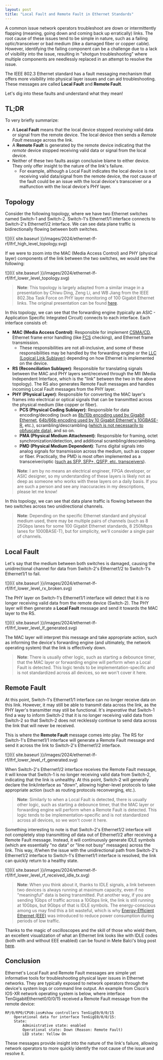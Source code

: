 ```yaml
---
layout: post
title: "Local Fault and Remote Fault in Ethernet Standards"
---
```


A common issue network operators troubleshoot are down or intermittently flapping (meaning, going down and coming back up erratically) links. The root cause of these issues tend to be simple in nature, such as a failing optic/transceiver or bad medium (like a damaged fiber or copper cable). However, identifying the failing component can be a challenge due to a lack of visibility into the issue, resulting in "shotgun troubleshooting" where multiple components are needlessly replaced in an attempt to resolve the issue.

The IEEE 802.3 Ethernet standard has a fault messaging mechanism that offers more visibility into physical layer issues and can aid troubleshooting. These messages are called **Local Fault** and **Remote Fault**.

Let's dig into these faults and understand what they mean!

## TL;DR

To very briefly summarize:

* A **Local Fault** means that the local device stopped *receiving* valid data or signal from the remote device. The local device then sends a *Remote Fault* message across the link.
* A **Remote Fault** is generated by the remote device indicating that the *remote* device stopped receiving valid data or signal from the local device.
* Neither of these two faults assign conclusive blame to either device. They only offer insight to the nature of the link's failure.
    * For example, although a Local Fault indicates the local device is not receiving valid data/signal from the remote device, the root cause of the fault could be an issue with the local device's transceiver or a malfunction with the local device's PHY layer.

## Topology

Consider the following topology, where we have two Ethernet switches named Switch-1 and Switch-2. Switch-1's Ethernet1/1 interface connects to Switch-2's Ethernet1/2 interface. We can see data plane traffic is bidirectionally flowing between both switches.

![]({{ site.baseurl }}/images/2024/ethernet-lf-rf/lfrf_high_level_topology.svg)

If we were to zoom into the MAC (Media Access Control) and PHY (physical layer) components of the link between the two switches, we would see the following:

![]({{ site.baseurl }}/images/2024/ethernet-lf-rf/lfrf_lower_level_topology.svg)

> **Note**: This topology is largely adapted from a similar image in a presentation by Chiwu Ding, Zeng Li, and WB Jiang from the IEEE 802.3ba Task Force on PHY layer monitoring of 100 Gigabit Ethernet links. The original presentation can be found [here](https://www.ieee802.org/3/ba/public/mar08/jiang_01_0308.pdf).

In this topology, we can see that the forwarding engine (typically an ASIC - Application Specific Integrated Circuit) connects to each interface. Each interface consists of:

* **MAC (Media Access Control)**: Responsible for implement [CSMA/CD](https://en.wikipedia.org/wiki/Carrier-sense_multiple_access_with_collision_detection), Ethernet frame error handling (like [FCS](https://en.wikipedia.org/wiki/Frame_check_sequence) checking), and Ethernet frame transmission.
    * These responsibilities are not all-inclusive, and some of these responsibilities may be handled by the forwarding engine or the [LLC (Logical Link Sublayer)](https://en.wikipedia.org/wiki/Logical_link_control) depending on how Ethernet is implemented on the device.
* **RS (Reconciliation Sublayer)**: Responsible for translating signals between the MAC and PHY layers sent/received through the MII (Media Independent Interface, which is the "link" between the two in the above topology). The RS also generates Remote Fault messages and handles incoming Local Fault messages from the PHY layer.
* **PHY (Physical Layer)**: Responsible for converting the MAC layer's frames into electrical or optical signals that can be transmitted across the physical medium (like copper or fiber).
    * **PCS (Physical Coding Sublayer)**: Responsible for data encoding/decoding (such as [8b/10b encoding used by Gigabit Ethernet](https://en.wikipedia.org/wiki/8b/10b_encoding), [64b/66b encoding used by 10 Gigabit Ethernet's 10GBASE-R](https://en.wikipedia.org/wiki/64b/66b_encoding), etc.), scrambling/descrambling ([which is not necessarily to obfuscate data](https://www.iol.unh.edu/sites/default/files/knowledgebase/ge/pcs.pdf)), and so on.
    * **PMA (Physical Medium Attachment)**: Responsible for framing, octet synchronization/detection, and additional scrambling/descrambling.
    * **PMD (Physical Medium Dependent)**: Turns digital signals into analog signals for transmission across the medium, such as copper or fiber. Practically, the PMD is most often implemented as a transceiver/optic ([such as SFP, SFP+, QSFP, etc. transceivers](https://en.wikipedia.org/wiki/Small_Form-factor_Pluggable)).

> **Note**: I am by no means an electrical engineer, FPGA developer, or ASIC designer, so my understanding of these layers is likely not as deep as someone who works with these layers on a daily basis. If you are such a person and see any inaccuracies in my descriptions, please let me know!

In this topology, we can see that data plane traffic is flowing between the two switches across two unidirectional channels.

> **Note**: Depending on the specific Ethernet standard and physical medium used, there may be multiple pairs of channels (such as 8 25Gbps lanes for some 100 Gigabit Ethernet standards, 8 250Mbps lanes for 1000BASE-T), but for simplicity, we'll consider a single pair of channels.

## Local Fault

Let's say that the medium between both switches is damaged, causing the unidirectional channel for data from Switch-2's Ethernet1/2 to Switch-1's Ethernet1/1 to fail.

![]({{ site.baseurl }}/images/2024/ethernet-lf-rf/lfrf_lower_level_rx_broken.svg)

The PHY layer on Switch-1's Ethernet1/1 interface will detect that it is no longer receiving valid data from the remote device (Switch-2). The PHY layer will then generate a **Local Fault** message and send it towards the MAC layer to the RS.

![]({{ site.baseurl }}/images/2024/ethernet-lf-rf/lfrf_lower_level_lf_generated.svg)

The MAC layer will interpret this message and take appropriate action, such as informing the device's forwarding engine (and ultimately, the network operating system) that the link is effectively down.

> **Note**: There is usually other logic, such as starting a debounce timer, that the MAC layer or forwarding engine will perform when a Local Fault is detected. This logic tends to be implementation-specific and is not standardized across all devices, so we won't cover it here.

## Remote Fault

At this point, Switch-1's Ethernet1/1 interface can no longer receive data on this link. However, it may still be able to transmit data across the link, as the PHY layer's transmitter may still be functional. It's *imperative* that Switch-1 find a way to inform Switch-2 that it is no longer receiving valid data from Switch-2 so that Switch-2 does not recklessly continue to send data across the link that will never be received.

This is where the **Remote Fault** message comes into play. The RS for Switch-1's Ethernet1/1 interface will generate a Remote Fault message and send it across the link to Switch-2's Ethernet1/2 interface.

![]({{ site.baseurl }}/images/2024/ethernet-lf-rf/lfrf_lower_level_rf_generated.svg)

When Switch-2's Ethernet1/2 interface receives the Remote Fault message, it will know that Switch-1 is no longer receiving valid data from Switch-2, indicating that the link is unhealthy. At this point, Switch-2 will generally declare the link/interface as "down", allowing higher-level protocols to take appropriate action (such as routing protocols reconverging, etc.).

> **Note**: Similarly to when a Local Fault is detected, there is usually other logic, such as starting a debounce timer, that the MAC layer or forwarding engine will perform when a Remote Fault is detected. This logic tends to be implementation-specific and is not standardized across all devices, so we won't cover it here.

Something interesting to note is that Switch-2's Ethernet1/2 interface will not completely stop transmitting *all* data out of Ethernet1/2 after receiving a Remote Fault message. Instead, it will continuously generate IDLE symbols (which are essentially "no data" or "line not busy" messages) across the link. This way, if/when the issue with the unidirectional path from Switch-2's Ethernet1/2 interface to Switch-1's Ethernet1/1 interface is resolved, the link can quickly return to a healthy state.

![]({{ site.baseurl }}/images/2024/ethernet-lf-rf/lfrf_lower_level_rf_received_idle_tx.svg)

> **Note**: When you think about it, thanks to IDLE signals, a link between two devices is always running at maximum capacity, even if no "meaningful" data is being transmitted. Put another way, if you are sending 1Gbps of traffic across a 10Gbps link, the link is still running at 10Gbps, but 9Gbps of that is IDLE symbols. The energy-conscious among us may find this a bit wasteful, which is why [Energy-Efficient Ethernet (EEE)](https://en.wikipedia.org/wiki/Energy-Efficient_Ethernet) was introduced to reduce power consumption during periods of low traffic.

Thanks to the magic of oscilloscopes and the skill of those who wield them, an excellent visualization of what an Ethernet link looks like with IDLE codes (both with and without EEE enabled) can be found in Mete Balci's blog post [here](https://metebalci.com/blog/studying-ethernet-layer-1/).

## Conclusion

Ethernet's Local Fault and Remote Fault messages are simple yet informative tools for troubleshooting physical layer issues in Ethernet networks. They are typically exposed to network operators through the device's system logs or command line output. An example from Cisco's IOS-XR network operating system is below, where interface TenGigabitEthernet0/0/0/15 received a Remote Fault message from the remote device:

```
RP/0/RP0/CPU0:ios#show controllers TenGigE0/0/0/15
    Operational data for interface TenGigE0/0/0/15:
    State:
        Administrative state: enabled
        Operational state: Down (Reason: Remote Fault)
        LED state: Yellow On
```

These messages provide insight into the nature of the link's failure, allowing network operators to more quickly identify the root cause of the issue and resolve it.
